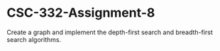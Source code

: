 # CSC-332-Assignment-8
Create a graph and implement the depth-first search and breadth-first search algorithms.
